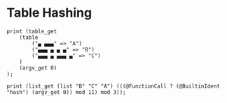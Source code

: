 # Table Hashing

```polygolf
print (table_get
    (table
        ("▄ ▄▄▄" => "A")
        ("▄▄▄ ▄ ▄ ▄" => "B")
        ("▄▄▄ ▄ ▄▄▄ ▄" => "C")
    )
    (argv_get 0)
);
```

```polygolf hashing.testTableHashing
print (list_get (list "B" "C" "A") (((@FunctionCall ? (@BuiltinIdent "hash") (argv_get 0)) mod 11) mod 3));
```
